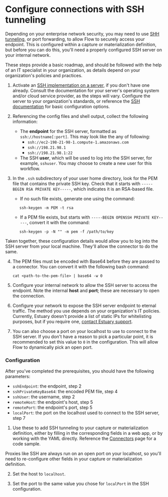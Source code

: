 # Configure connections with SSH tunneling

Depending on your enterprise network security, you may need to use [SHH tunneling](https://www.ssh.com/academy/ssh/tunneling/example#local-forwarding), or port forwarding, to allow Flow
to securely access your endpoint. This is configured within a capture or materialization definition, but
before you can do this, you'll need a properly configured SSH server on your internal network.

These steps provide a basic roadmap, and should be followed with the help of an IT specialist in your organization,
as details depend on your organization's policies and practices.

1. Activate an [SSH implementation on a server](https://www.ssh.com/academy/ssh/server#availability-of-ssh-servers), if you don't have one already.
Consult the documentation for your server's operating system and/or cloud service provider, as the steps will vary.
Configure the server to your organization's standards, or reference the [SSH documentation](https://www.ssh.com/academy/ssh/sshd_config) for
basic configuration options.

2. Referencing the config files and shell output, collect the following information:

   * The **endpoint** for the SSH server, formatted as `ssh://hostname[:port]`. This may look like the any of following:
     * `ssh://ec2-198-21-98-1.compute-1.amazonaws.com`
     * `ssh://198.21.98.1`
     * `ssh://198.21.98.1:22`
   * The SSH **user**, which will be used to log into the SSH server, for example, `sshuser`. You may choose to create a new
  user for this workflow.

3. In the `.ssh` subdirectory of your user home directory,
   look for the PEM file that contains the private SSH key. Check that it starts with `-----BEGIN RSA PRIVATE KEY-----`,
   which indicates it is an RSA-based file.
   * If no such file exists, generate one using the command:
   ```console
      ssh-keygen -m PEM -t rsa
      ```
   * If a PEM file exists, but starts with `-----BEGIN OPENSSH PRIVATE KEY-----`, convert it with the command:
   ```console
      ssh-keygen -p -N "" -m pem -f /path/to/key
      ```

  Taken together, these configuration details would allow you to log into the SSH server from your local machine.
  They'll allow the connector to do the same.

4. The PEM files must be encoded with Base64 before they are passed to a connector.
   You can convert it with the following bash command:
      ``` console
      cat <path-to-the-pem-file> | base64 -w 0
      ```

5. Configure your internal network to allow the SSH server to access the endpoint.
  Note the internal **host** and **port**; these are necessary to open the connection.

6. Configure your network to expose the SSH server endpoint to eternal traffic. The method you use
   depends on your organization's IT policies. Currently, Estuary doesn't provide a list of static IPs for
   whitelisting purposes, but if you require one, [contact Estuary support](mailto:support@estuary.dev).

7. You can also choose a port on your localhost to use to connect to the SSH server. If you don't have a
   reason to pick a particular point, it is recommended to set this value to `0` in the configuration.
   This will allow Flow to dynamically pick an open port.

### Configuration

After you've completed the prerequisites, you should have the following parameters:

* `sshEndpoint`: the endpoint, step 2
* `sshPrivateKeyBase64`: the encoded PEM file, step 4
* `sshUser`: the username, step 2
* `remoteHost`: the endpoint's host, step 5
* `remotePort`: the endpoint's port, step 5
* `localPort`: the port on the localhost used to connect to the SSH server, step 7

1. Use these to add SSH tunneling to your capture or materialization definition, either by filling in the corresponding fields
  in a web app, or by working with the YAML directly. Reference the [Connectors](../../concepts/connectors/#connecting-to-endpoints-on-secure-networks) page for a code sample.

Proxies like SSH are always run on an open port on your localhost, so you'll need to re-configure other fields in your
capture or materialization definition.

2. Set the host to `localhost`.

3. Set the port to the same value you chose for `localPort` in the SSH configuration.